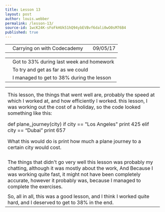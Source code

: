 ```yaml
---
title: Lesson 13
layout: post
author: louis.webber
permalink: /lesson-13/
source-id: 1wcK24K-sFoFkHUk51hQ94ybEVBvf6dali0wO0sM76B4
published: true
---
```

<table>
  <tr>
    <td></td>
    <td>Carrying on with Codecademy</td>
    <td></td>
    <td>09/05/17</td>
  </tr>
</table>


<table>
  <tr>
    <td></td>
    <td>Got to 33% during last week and homework</td>
  </tr>
  <tr>
    <td></td>
    <td>To try and get as far as we could</td>
  </tr>
  <tr>
    <td></td>
    <td> I managed to get to 38% during the lesson</td>
  </tr>
</table>


<table>
  <tr>
    <td></td>
  </tr>
  <tr>
    <td></td>
  </tr>
  <tr>
    <td>This lesson, the things that went well are, probably the speed at which I worked at, and how efficiently I worked. this lesson, I was working out the cost of a holiday, so the code looked something like this:

def plane_journey(city)
      if city == "Los Angeles"
      print 425
      elif city == “Dubai”
      print 657

What this would do is print how much a plane journey to a certain city would cost.</td>
  </tr>
  <tr>
    <td></td>
  </tr>
  <tr>
    <td>The things that didn't go very well this lesson was probably my chatting, although it was mostly about the work,
And
Because I was working quite fast, it might not have been completely accurate, however it probably was, because I managed to complete the exercises.</td>
  </tr>
  <tr>
    <td></td>
  </tr>
  <tr>
    <td>So, all in all, this was a good lesson, and I think I worked quite hard, and I deserved to get to 38% in the end.</td>
  </tr>
</table>


